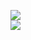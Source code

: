 [![](https://img.shields.io/badge/Made%20With-Github%20Spray-lightgrey.svg?style=for-the-badge&logo=github)](https://github.com/Annihil/github-spray#26029)  
[![](https://i.imgur.com/2DrTn0Z.gif)](https://github.com/Annihil/github-spray)